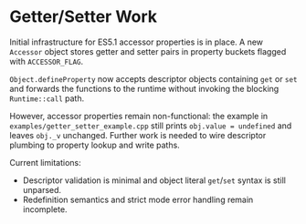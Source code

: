 # Getter/Setter Work

Initial infrastructure for ES5.1 accessor properties is in place. A new `Accessor` object stores getter and setter pairs in property buckets flagged with `ACCESSOR_FLAG`.

`Object.defineProperty` now accepts descriptor objects containing `get` or `set` and forwards the functions to the runtime without invoking the blocking `Runtime::call` path.

However, accessor properties remain non-functional: the example in `examples/getter_setter_example.cpp` still prints `obj.value = undefined` and leaves `obj._v` unchanged. Further work is needed to wire descriptor plumbing to property lookup and write paths.

Current limitations:
- Descriptor validation is minimal and object literal `get`/`set` syntax is still unparsed.
- Redefinition semantics and strict mode error handling remain incomplete.

